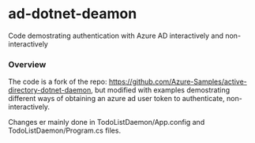 # ad-dotnet-deamon
Code demostrating authentication with Azure AD interactively and non-interactively

### Overview
The code is a fork of the repo: https://github.com/Azure-Samples/active-directory-dotnet-daemon, but modified with examples demostrating different ways of obtaining an azure ad user token to authenticate, non-interactively.

Changes er mainly done in TodoListDaemon/App.config and TodoListDaemon/Program.cs files.